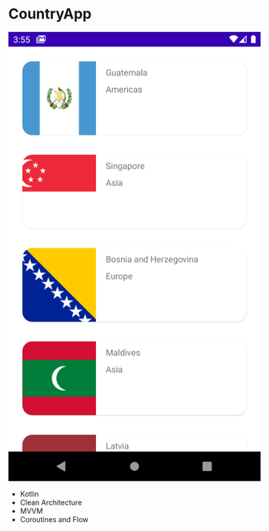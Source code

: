 # CountryApp

![screenshot](https://github.com/abdulkadirgun/CountriesAppXml/blob/master/Screenshot_20230323_155559.png?raw=true)

- Kotlin 
- Clean Architecture
- MVVM
- Coroutines and Flow
